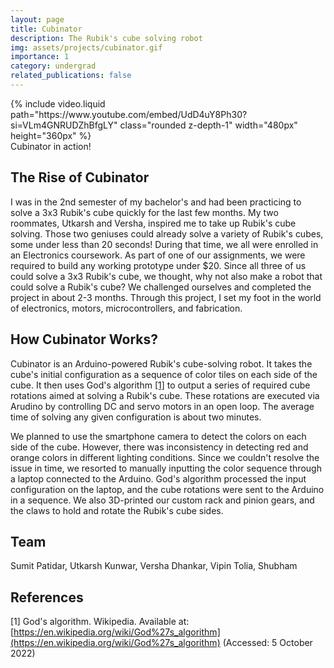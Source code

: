 ```yaml
---
layout: page
title: Cubinator
description: The Rubik's cube solving robot
img: assets/projects/cubinator.gif
importance: 1
category: undergrad
related_publications: false
---
```


<div class="row justify-content-sm-center">
{% include video.liquid path="https://www.youtube.com/embed/UdD4uY8Ph30?si=VLm4GNRUDZhBfgLY" class="rounded z-depth-1" width="480px" height="360px" %}
</div>
<div class="caption">
    Cubinator in action!
</div>

## The Rise of Cubinator

I was in the 2nd semester of my bachelor's and had been practicing to solve a 3x3 Rubik's cube quickly for the last few months. My two roommates, Utkarsh and Versha, inspired me to take up Rubik's cube solving. Those two geniuses could already solve a variety of Rubik's cubes, some under less than 20 seconds! During that time, we all were enrolled in an Electronics coursework. As part of one of our assignments, we were required to build any working prototype under $20. Since all three of us could solve a 3x3 Rubik's cube, we thought, why not also make a robot that could solve a Rubik's cube? We challenged ourselves and completed the project in about 2-3 months. Through this project, I set my foot in the world of electronics, motors, microcontrollers, and fabrication.

## How Cubinator Works?

Cubinator is an Arduino-powered Rubik's cube-solving robot. It takes the cube's initial configuration as a sequence of color tiles on each side of the cube. It then uses God's algorithm [[1]](#1) to output a series of required cube rotations aimed at solving a Rubik's cube. These rotations are executed via Arudino by controlling DC and servo motors in an open loop. The average time of solving any given configuration is about two minutes.

We planned to use the smartphone camera to detect the colors on each side of the cube. However, there was inconsistency in detecting red and orange colors in different lighting conditions. Since we couldn't resolve the issue in time, we resorted to manually inputting the color sequence through a laptop connected to the Arduino. God's algorithm processed the input configuration on the laptop, and the cube rotations were sent to the Arduino in a sequence. We also 3D-printed our custom rack and pinion gears, and the claws to hold and rotate the Rubik's cube sides.

## Team

Sumit Patidar, Utkarsh Kunwar, Versha Dhankar, Vipin Tolia, Shubham

## References

<a id="1">[1]</a>
God's algorithm. Wikipedia. Available at:
[https://en.wikipedia.org/wiki/God%27s_algorithm](https://en.wikipedia.org/wiki/God%27s_algorithm)
(Accessed: 5 October 2022)
